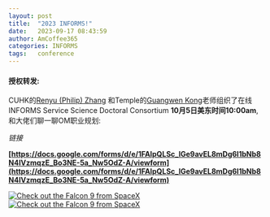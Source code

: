 ```yaml
---
layout: post
title:  "2023 INFORMS!"
date:   2023-09-17 08:43:59
author: AmCoffee365
categories: INFORMS
tags:	conference
---
```


#### 授权转发:  

CUHK的[Renyu (Philip) Zhang](https://rphilipzhang.github.io/rphilipzhang/) 和Temple的[Guangwen Kong](https://www.fox.temple.edu/directory/guangwen-crystal-kong-tul69180)老师组织了在线INFORMS Service Science Doctoral Consortium **10月5日美东时间10:00am**, 和大佬们聊一聊OM职业规划:

*链接*

**[https://docs.google.com/forms/d/e/1FAIpQLSc_lGe9avEL8mDg6l1bNb8N4IVzmqzE_Bo3NE-5a_Nw5OdZ-A/viewform](https://docs.google.com/forms/d/e/1FAIpQLSc_lGe9avEL8mDg6l1bNb8N4IVzmqzE_Bo3NE-5a_Nw5OdZ-A/viewform)**







<a href="//knocktao.github.io/assets/posts_img/2023-09-17-informs-poster.png" data-lightbox="falcon9-large" data-title="Check out the Falcon 9 from SpaceX">
  <img src="//knocktao.github.io/assets/posts_img/2023-09-17-informs-poster.png" title="Check out the Falcon 9 from SpaceX">
</a>


<a href="//knocktao.github.io/assets/posts_img/2023-09-17-informs-google-sheet.png" data-lightbox="falcon9-large" data-title="Check out the Falcon 9 from SpaceX">
  <img src="//knocktao.github.io/assets/posts_img/2023-09-17-informs-google-sheet.png" title="Check out the Falcon 9 from SpaceX">
</a>


<script>
window.tooltips = window.tooltips || []
window.tooltips.push(['#someId', { content: "This is the text of the tooltip!" }])
window.tooltips.push(['#someOtherId', { content: "{% include tooltips/example.html %}", placement: "right" }])
</script>
